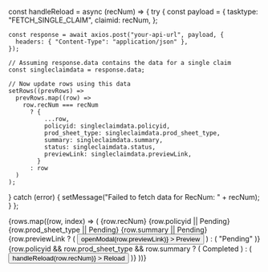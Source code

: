 const handleReload = async (recNum) => {
  try {
    const payload = {
      tasktype: "FETCH_SINGLE_CLAIM",
      claimid: recNum,
    };

    const response = await axios.post("your-api-url", payload, {
      headers: { "Content-Type": "application/json" },
    });

    // Assuming response.data contains the data for a single claim
    const singleclaimdata = response.data;

    // Now update rows using this data
    setRows((prevRows) =>
      prevRows.map((row) =>
        row.recNum === recNum
          ? {
              ...row,
              policyid: singleclaimdata.policyid,
              prod_sheet_type: singleclaimdata.prod_sheet_type,
              summary: singleclaimdata.summary,
              status: singleclaimdata.status,
              previewLink: singleclaimdata.previewLink,
            }
          : row
      )
    );
  } catch (error) {
    setMessage("Failed to fetch data for RecNum: " + recNum);
  }
};



<tbody>
  {rows.map((row, index) => (
    <tr key={index}>
      <td>{row.recNum}</td>
      <td>{row.policyid || <span className={styles.loader}>Pending</span>}</td>
      <td>{row.prod_sheet_type || <span className={styles.loader}>Pending</span>}</td>
      <td>{row.summary || <span className={styles.loader}>Pending</span>}</td>
      <td>
        {row.previewLink ? (
          <button
            className={styles.previewButton}
            onClick={() => openModal(row.previewLink)}
          >
            Preview
          </button>
        ) : (
          "Pending"
        )}
      </td>
      <td>
        {row.policyid && row.prod_sheet_type && row.summary ? (
          <span>Completed</span>
        ) : (
          <span>
            <button
              className={styles.reloadButton}
              onClick={() => handleReload(row.recNum)}
            >
              Reload
            </button>
          </span>
        )}
      </td>
    </tr>
  ))}
</tbody>
